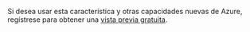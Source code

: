 Si desea usar esta característica y otras capacidades nuevas de Azure, regístrese para obtener una [vista previa gratuita](https://account.windowsazure.com/PreviewFeatures).

<!---HONumber=August15_HO6-->